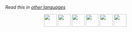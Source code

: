 _Read this in [other languages](https://github.com/BeforeIDieCode/BeforeIDieAchievements/blob/main/translations/Translations.md)_

<p align="center">
<a href="https://github.com/BeforeIDieCode/BeforeIDieAchievements/blob/main/README.md"><img src="https://hatscripts.github.io/circle-flags/flags/us.svg" width="40"></a>
<a href="https://github.com/BeforeIDieCode/BeforeIDieAchievements/blob/main/translations/Hindi/README.md"><img src="https://hatscripts.github.io/circle-flags/flags/in.svg" width="40"></a>
<a href="https://github.com/BeforeIDieCode/BeforeIDieAchievements/blob/main/translations/Spanish/README.md"><img src="https://hatscripts.github.io/circle-flags/flags/es.svg" width="40"></a>
<a href="https://github.com/BeforeIDieCode/BeforeIDieAchievements/blob/main/translations/Mandarin_Chinese/README.md"><img src="https://hatscripts.github.io/circle-flags/flags/cn.svg" width="40"></a>
<a href="https://github.com/BeforeIDieCode/BeforeIDieAchievements/blob/main/translations/Arabic/README.md"><img src="https://hatscripts.github.io/circle-flags/flags/sa.svg" width="40"></a>
<a href="https://github.com/BeforeIDieCode/BeforeIDieAchievements/blob/main/translations/Arabic/README.md"><img src="https://hatscripts.github.io/circle-flags/flags/ae.svg" width="40"></a>
</p>
